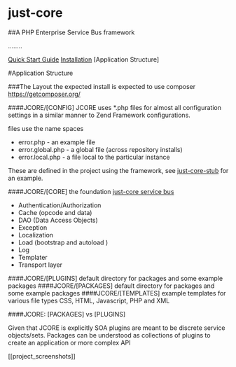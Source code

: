 # just-core

##A PHP Enterprise Service Bus framework

........

[Quick Start Guide]()
[Installation](https://github.com/CHGLongStone/just-core-stub/wiki/Project-Installation)
[Application Structure]



#Application Structure


###The Layout
the expected install is expected to use composer https://getcomposer.org/




####JCORE/[CONFIG]
JCORE uses *.php files for almost all configuration settings in a similar manner to Zend Framework configurations. 

files use the name spaces

* error.php - an example file
* error.global.php - a global file (across repository installs)
* error.local.php - a file local to the particular instance
 
These are defined in the project using the framework, see [just-core-stub](https://github.com/CHGLongStone/just-core-stub) for an example.


####JCORE/[CORE]
the foundation [just-core service bus](https://github.com/CHGLongStone/just-core/wiki/just-core-service-bus)
* Authentication/Authorization
* Cache (opcode and data)
* DAO (Data Access Objects)
* Exception
* Localization
* Load (bootstrap and autoload )
* Log
* Templater
* Transport layer 


####JCORE/[PLUGINS]
default directory for packages and some example packages 
####JCORE/[PACKAGES]
default directory for packages and some example packages 
####JCORE/[TEMPLATES]
example templates for various file types CSS, HTML, Javascript, PHP and XML

####JCORE: [PACKAGES] vs [PLUGINS]

Given that JCORE is explicitly SOA plugins are meant to be discrete service objects/sets. Packages can be understood as collections of plugins to create an application or more complex API


[[project_screenshots]]
